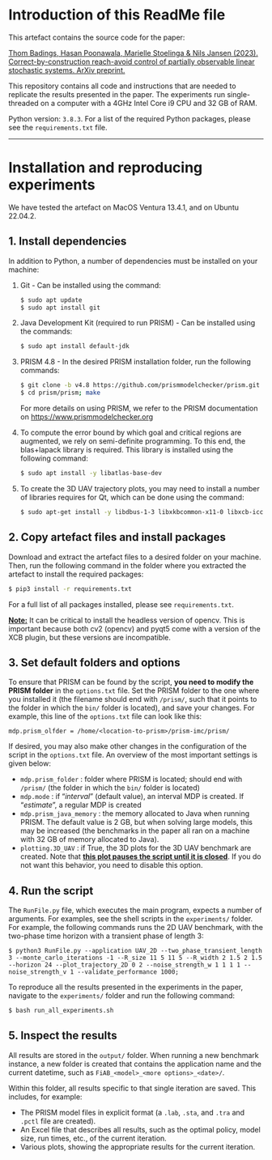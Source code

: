 # Introduction of this ReadMe file

This artefact contains the source code for the paper:

 [Thom Badings, Hasan Poonawala, Marielle Stoelinga & Nils Jansen (2023). Correct-by-construction reach-avoid control of partially observable linear stochastic systems. ArXiv preprint.](https://arxiv.org/abs/2103.02398)

This repository contains all code and instructions that are needed to replicate the results presented in the paper. The experiments run single-threaded on a computer with a 4GHz Intel Core i9 CPU and 32 GB of RAM.

Python version: `3.8.3`. For a list of the required Python packages, please see the `requirements.txt` file. 

------



# Installation and reproducing experiments

We have tested the artefact on MacOS Ventura 13.4.1, and on Ubuntu 22.04.2.

## 1. Install dependencies

In addition to Python, a number of dependencies must be installed on your machine:

1. Git - Can be installed using the command:

   ```bash
   $ sudo apt update 
   $ sudo apt install git
   ```
   
2. Java Development Kit (required to run PRISM) - Can be installed using the commands:

   ```bash
   $ sudo apt install default-jdk
   ```

3. PRISM 4.8 - In the desired PRISM installation folder, run the following commands:

   ```bash
   $ git clone -b v4.8 https://github.com/prismmodelchecker/prism.git
   $ cd prism/prism; make
   ```

   For more details on using PRISM, we refer to the PRISM documentation on 
   https://www.prismmodelchecker.org

4. To compute the error bound by which goal and critical regions are augmented, we rely on semi-definite programming. To this end, the blas+lapack library is required. This library is installed using the following command:

   ```bash
   $ sudo apt install -y libatlas-base-dev
   ```

5. To create the 3D UAV trajectory plots, you may need to install a number of libraries requires for Qt, which can be done using the command:

   ```bash
   $ sudo apt-get install -y libdbus-1-3 libxkbcommon-x11-0 libxcb-icccm4 libxcb-image0 libxcb-keysyms1 libxcb-randr0                          libxcb-render-util0 libxcb-xinerama0 libxcb-xinput0 libxcb-xfixes0
   ```

## 2. Copy artefact files and install packages

Download and extract the artefact files to a desired folder on your machine. Then, run the following command in the folder where you extracted the artefact to install the required packages:

```bash
$ pip3 install -r requirements.txt
```

For a full list of all packages installed, please see `requirements.txt`.

**<u>Note:</u>** It can be critical to install the headless version of opencv. This is important because both cv2 (opencv) and pyqt5 come with a version of the XCB plugin, but these versions are incompatible.

## 3. Set default folders and options

To ensure that PRISM can be found by the script, **you need to modify the PRISM folder** in the  `options.txt` file. Set the PRISM folder to the one where you installed it (the filename should end with `/prism/`, such that it points to the folder in which the `bin/` folder is located), and save your changes. For example, this line of the `options.txt` file can look like this:

```
mdp.prism_olfder = /home/<location-to-prism>/prism-imc/prism/
```

If desired, you may also make other changes in the configuration of the script in the `options.txt` file. An overview of the most important settings is given below:

- `mdp.prism_folder` : folder where PRISM is located; should end with `/prism/` (the folder in which the `bin/` folder is located)
- `mdp.mode` : if “*interval*” (default value), an interval MDP is created. If “*estimate*”, a regular MDP is created
- `mdp.prism_java_memory` : the memory allocated to Java when running PRISM. The default value is 2 GB, but when solving large models, this may be increased (the benchmarks in the paper all ran on a machine with 32 GB of memory allocated to Java).
- `plotting.3D_UAV` : if True, the 3D plots for the 3D UAV benchmark are created. Note that **<u>this plot pauses the script until it is closed</u>**. If you do not want this behavior, you need to disable this option.

## 4. Run the script

The `RunFile.py` file, which executes the main program, expects a number of arguments. For examples, see the shell scripts in the `experiments/` folder. For example, the following commands runs the 2D UAV benchmark, with the two-phase time horizon with a transient phase of length 3:

```
$ python3 RunFile.py --application UAV_2D --two_phase_transient_length 3 --monte_carlo_iterations -1 --R_size 11 5 11 5 --R_width 2 1.5 2 1.5 --horizon 24 --plot_trajectory_2D 0 2 --noise_strength_w 1 1 1 1 --noise_strength_v 1 --validate_performance 1000;
```

To reproduce all the results presented in the experiments in the paper, navigate to the `experiments/` folder and run the following command:

```bash
$ bash run_all_experiments.sh
```

## 5. Inspect the results 

All results are stored in the `output/` folder. When running a new benchmark instance, a new folder is created that contains the application name and the current datetime, such as `FiAB_<model>_<more options>_<date>/`.

Within this folder, all results specific to that single iteration are saved. This includes, for example:

- The PRISM model files in explicit format (a `.lab`, `.sta`, and `.tra` and `.pctl` file are created).
- An Excel file that describes all results, such as the optimal policy, model size, run times, etc., of the current iteration.
- Various plots, showing the appropriate results for the current iteration.
